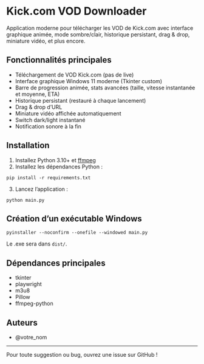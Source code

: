 # Kick.com VOD Downloader

Application moderne pour télécharger les VOD de Kick.com avec interface graphique animée, mode sombre/clair, historique persistant, drag & drop, miniature vidéo, et plus encore.

## Fonctionnalités principales
- Téléchargement de VOD Kick.com (pas de live)
- Interface graphique Windows 11 moderne (Tkinter custom)
- Barre de progression animée, stats avancées (taille, vitesse instantanée et moyenne, ETA)
- Historique persistant (restauré à chaque lancement)
- Drag & drop d’URL
- Miniature vidéo affichée automatiquement
- Switch dark/light instantané
- Notification sonore à la fin

## Installation

1. Installez Python 3.10+ et [ffmpeg](https://ffmpeg.org/download.html)
2. Installez les dépendances Python :
```
pip install -r requirements.txt
```
3. Lancez l’application :
```
python main.py
```

## Création d’un exécutable Windows

```
pyinstaller --noconfirm --onefile --windowed main.py
```
Le .exe sera dans `dist/`.

## Dépendances principales
- tkinter
- playwright
- m3u8
- Pillow
- ffmpeg-python

## Auteurs
- @votre_nom

---

Pour toute suggestion ou bug, ouvrez une issue sur GitHub !
